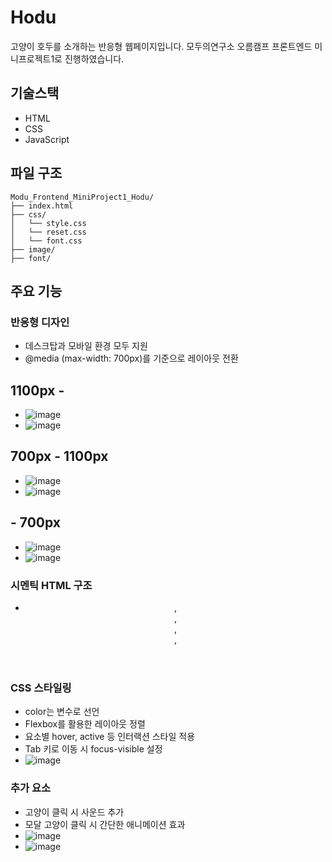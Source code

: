 # Hodu
고양이 호두를 소개하는 반응형 웹페이지입니다.
모두의연구소 오름캠프 프론트엔드 미니프로젝트1로 진행하였습니다.

## 기술스택
- HTML
- CSS
- JavaScript

## 파일 구조
```
Modu_Frontend_MiniProject1_Hodu/
├── index.html
├── css/
│   └── style.css
│   └── reset.css
│   └── font.css
├── image/
├── font/
```

## 주요 기능

### 반응형 디자인
- 데스크탑과 모바일 환경 모두 지원
- @media (max-width: 700px)를 기준으로 레이아웃 전환

## 1100px -
- ![image](https://github.com/user-attachments/assets/54662a2b-42e9-4b83-9104-9cf8676e0e26)
- ![image](https://github.com/user-attachments/assets/8094030b-cb1f-4d7a-8f47-9748496c4b69)

## 700px - 1100px
- ![image](https://github.com/user-attachments/assets/401d1c6f-053b-402a-986d-e631ea72be46)
- ![image](https://github.com/user-attachments/assets/f8535c55-9b94-4b1b-b96c-9cc35b8aea09)

## - 700px
- ![image](https://github.com/user-attachments/assets/277824c5-af74-4bfa-8489-73355568ee8a)
- ![image](https://github.com/user-attachments/assets/86c16533-17ad-4132-b290-dd5daca52669)


### 시멘틱 HTML 구조
- <header>, <main>, <section>, <article>, <dialog>, <footer> 등 시맨틱 태그로 의미 전달

### CSS 스타일링
- color는 변수로 선언
- Flexbox를 활용한 레이아웃 정렬
- 요소별 hover, active 등 인터랙션 스타일 적용
- Tab 키로 이동 시 focus-visible 설정
- ![image](https://github.com/user-attachments/assets/f88b41d6-b7b3-455c-ae3c-4727fd9315e2)

### 추가 요소
- 고양이 클릭 시 사운드 추가
- 모달 고양이 클릭 시 간단한 애니메이션 효과
- ![image](https://github.com/user-attachments/assets/c700b7a1-b4d2-46fa-a369-8eecaf822ead)
- ![image](https://github.com/user-attachments/assets/d0c5bc81-58db-4462-953d-aeec15740b57)



